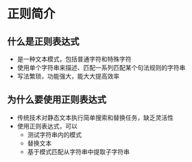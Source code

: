 # 正则简介

## 什么是正则表达式

+ 是一种文本模式，包括普通字符和特殊字符
+ 使用单个字符串来描述、匹配一系列匹配某个句法规则的字符串
+ 写法繁琐，功能强大，能大大提高效率

## 为什么要使用正则表达式

+ 传统技术对静态文本执行简单搜索和替换任务，缺乏灵活性
+ 使用正则表达式，可以
    + 测试字符串内的模式
    + 替换文本
    + 基于模式匹配从字符串中提取子字符串
    


